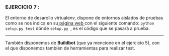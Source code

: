 ### EJERCICIO 7 :

El entorno de desarollo virtualenv, dispone de entornos aislados de pruebas como se nos indica en su[ página web ](https://virtualenv.pypa.io/en/latest/virtualenv.html#usage)  con el siguiente comando: `python setup.py test` dónde `setup.py `, es el código que se pasará a prueba.

* * *
También disponemos de **Buildbot** (que ya mencione en el ejercicio 5), con el que disponemos también de herramientas para realizar test.
